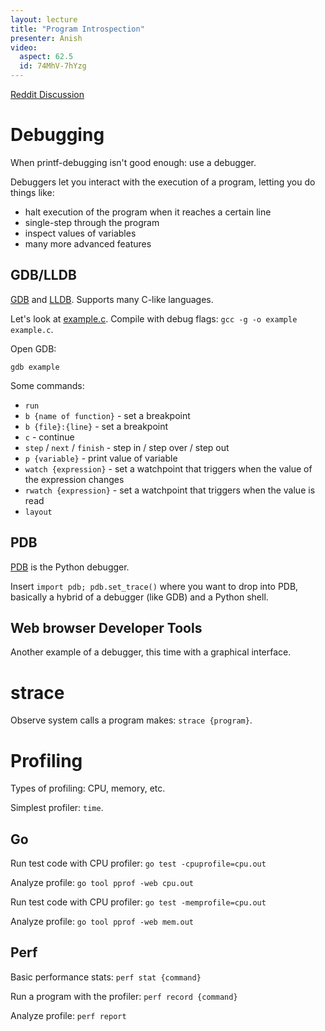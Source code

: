 ```yaml
---
layout: lecture
title: "Program Introspection"
presenter: Anish
video:
  aspect: 62.5
  id: 74MhV-7hYzg
---
```


[Reddit Discussion](https://www.reddit.com/r/hackertools/comments/anidrp/program_introspection_iap_2019/)

# Debugging

When printf-debugging isn't good enough: use a debugger.

Debuggers let you interact with the execution of a program, letting you do
things like:

- halt execution of the program when it reaches a certain line
- single-step through the program
- inspect values of variables
- many more advanced features

## GDB/LLDB

[GDB](https://www.gnu.org/software/gdb/) and [LLDB](https://lldb.llvm.org/).
Supports many C-like languages.

Let's look at [example.c](/2019/files/example.c). Compile with debug flags:
`gcc -g -o example example.c`.

Open GDB:

`gdb example`

Some commands:

- `run`
- `b {name of function}` - set a breakpoint
- `b {file}:{line}` - set a breakpoint
- `c` - continue
- `step` / `next` / `finish` - step in / step over / step out
- `p {variable}` - print value of variable
- `watch {expression}` - set a watchpoint that triggers when the value of the expression changes
- `rwatch {expression}` - set a watchpoint that triggers when the value is read
- `layout`

## PDB

[PDB](https://docs.python.org/3/library/pdb.html) is the Python debugger.

Insert `import pdb; pdb.set_trace()` where you want to drop into PDB, basically
a hybrid of a debugger (like GDB) and a Python shell.

## Web browser Developer Tools

Another example of a debugger, this time with a graphical interface.

# strace

Observe system calls a program makes: `strace {program}`.

# Profiling

Types of profiling: CPU, memory, etc.

Simplest profiler: `time`.

## Go

Run test code with CPU profiler: `go test -cpuprofile=cpu.out`

Analyze profile: `go tool pprof -web cpu.out`

Run test code with CPU profiler: `go test -memprofile=cpu.out`

Analyze profile: `go tool pprof -web mem.out`

## Perf

Basic performance stats: `perf stat {command}`

Run a program with the profiler: `perf record {command}`

Analyze profile: `perf report`
